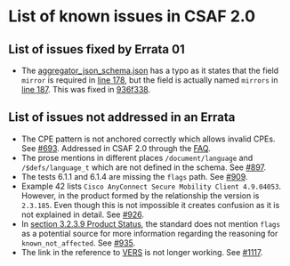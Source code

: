 # List of known issues in CSAF 2.0

## List of issues fixed by Errata 01

- The [aggregator_json_schema.json](./json_schema/aggregator_json_schema.json) has a typo as it states that the field `mirror` is
  required in [line 178](https://github.com/oasis-tcs/csaf/blob/5757eeb192f30dbf1752d15365e335c3408ce4df/csaf_2.0/json_schema/aggregator_json_schema.json#L178),
  but the field is actually named `mirrors` in [line 187](https://github.com/oasis-tcs/csaf/blob/5757eeb192f30dbf1752d15365e335c3408ce4df/csaf_2.0/json_schema/aggregator_json_schema.json#L187).
  This was fixed in [936f338](https://github.com/oasis-tcs/csaf/commit/936f338f0d57da21852e10937f72c8f8fa6bcfe7).

## List of issues not addressed in an Errata

- The CPE pattern is not anchored correctly which allows invalid CPEs.
  See [#693](https://github.com/oasis-tcs/csaf/issues/693).
  Addressed in CSAF 2.0 through the [FAQ](./guidance/faq.md#the-cpe-pattern-changed-from-csaf-20-to-csaf-21-why).
- The prose mentions in different places `/document/language` and `/$defs/language_t` which are not defined in the schema.
  See [#897](https://github.com/oasis-tcs/csaf/issues/897).
- The tests 6.1.1 and 6.1.4 are missing the `flags` path.
  See [#909](https://github.com/oasis-tcs/csaf/issues/909).
- Example 42 lists `Cisco AnyConnect Secure Mobility Client 4.9.04053`.
  However, in the product formed by the relationship the version is `2.3.185`.
  Even though this is not impossible it creates confusion as it is not explained in detail.
  See [#926](https://github.com/oasis-tcs/csaf/issues/926).
- In [section 3.2.3.9 Product Status](https://docs.oasis-open.org/csaf/csaf/v2.0/os/csaf-v2.0-os.html#3239-vulnerabilities-property---product-status),
  the standard does not mention `flags` as a potential source for more information regarding the reasoning for `known_not_affected`.
  See [#935](https://github.com/oasis-tcs/csaf/issues/935).
- The link in the reference to [VERS](https://docs.oasis-open.org/csaf/csaf/v2.0/os/csaf-v2.0-os.html#vers) is not longer working.
  See [#1117](https://github.com/oasis-tcs/csaf/issues/1117).
